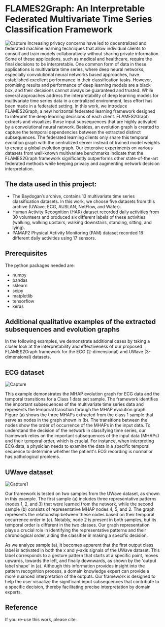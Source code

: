 # FLAMES2Graph: An Interpretable Federated Multivariate Time Series Classification Framework

![Capture](https://github.com/anonymousger/FLAME2Graph/assets/85762194/5cdc8321-bf1a-49d1-976f-4b09ff777d05)
Increasing privacy concerns have led to decentralized and federated machine learning techniques that allow individual clients to consult and train models collaboratively without sharing private information. Some of these applications, such as medical and healthcare, require the final decisions to be interpretable. One common form of data in these applications is multivariate time series, where deep neural networks, especially convolutional neural networks based approaches, have established excellent performance in their classification tasks. However, promising results and performance of deep learning models are a black box, and their decisions cannot always be guaranteed and trusted. While several approaches address the interpretability of deep learning models for multivariate time series data in a centralized environment, less effort has been made in a federated setting. In this work, we introduce FLAMES2Graph, a new horizontal federated learning framework designed to interpret the deep learning decisions of each client. FLAMES2Graph extracts and visualizes those input subsequences that are highly activated by a convolutional neural network. Besides, an evolution graph is created to capture the temporal dependencies between the extracted distinct subsequences. 
The federated learning clients only share this temporal evolution graph with the centralized server instead of trained model weights to create a global evolution graph. 
Our extensive experiments on various datasets from well-known multivariate benchmarks indicate that the FLAMES2Graph framework significantly outperforms other state-of-the-art federated methods while keeping privacy and augmenting network decision interpretation. 

## The data used in this project:
 * The Baydogan’s archive, contains 13 multivariate time series classification datasets. In this work, we choose five datasets from this archive (UWave, ECG, AUSLAN, NetFlow, and Wafer).
 * Human Activity Recognition (HAR) dataset recorded daily activities from 30 volunteers and produced six different labels of these activities (walking, walking upstairs, walking downstairs, standing, sitting, and lying).
 * PAMAP2 Physical Activity Monitoring (PAM) dataset recorded 18 different daily activities using 17 sensors. 

## Prerequisites
The python packages needed are:
* numpy
* pandas
* sklearn
* scipy
* matplotlib
* tensorflow
* keras

## Additional qualitative examples of the extracted subsequences and evolution graphs

In the following examples, we demonstrate additional cases by taking a closer look at the interpretability and effectiveness of our proposed FLAMES2Graph framework for the ECG (2-dimensional) and UWave (3-dimensional) datasets.

## ECG dataset

![Capture](https://user-images.githubusercontent.com/85762194/231527935-e88d8072-b305-42c5-8eac-bd30f5c04864.PNG)

This example demonstrates the MHAP evolution graph for ECG data and the temporal transitions for a Class 1 data set sample. The framework identifies the important subsequences of the multivariate time series data and represents the temporal transition through the MHAP evolution graph. Figure (a) shows the three MHAPs extracted from the class 1 sample that serve as nodes in the graph shown in (b). The transitions between the nodes show the order of occurrence of the MHAPs in the input data. To understand the decision of the network in classifying time series, our framework relies on the important subsequences of the input data (MHAPs) and their temporal order, which is crucial. For instance, when interpreting ECG data, a physician needs to examine the data in a specific temporal sequence to determine whether the patient's ECG recording is normal or has pathological problems.

## UWave dataset

![Capture1](https://user-images.githubusercontent.com/85762194/231794593-57c17149-7a70-428a-a06d-8325b69dfbb7.PNG)

Our framework is tested on two samples from the UWave dataset, as shown in this example. The first sample (a) includes three representative patterns (nodes 1, 2, and 3) that were learned from the network, while the second sample (b) consists of representative MHAP nodes 4, 5, and 2. The graph represents the relationship between these nodes based on their temporal occurrence order in (c). Notably, node 2 is present in both samples, but its temporal order is different in the two classes. Our graph representation plays a crucial role in identifying the representative patterns and their chronological order, aiding the classifier in making a specific decision.

As we analyze sample (a), it becomes apparent that the first output class label is activated in both the x and y-axis signals of the UWave dataset. This label corresponds to a gesture pattern that starts at a specific point, moves upwards, towards the left, and finally downwards, as shown by the 'output label shape' in (a). Although this information provides insight into the pattern recognition process, a domain knowledge expert can provide a more nuanced interpretation of the outputs. Our framework is designed to help the user visualize the significant input subsequences that contribute to a specific decision, thereby facilitating precise interpretation by domain experts.

## Reference
If you re-use this work, please cite:
```

```
